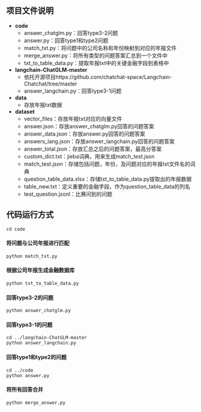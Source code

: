 ## 项目文件说明

- **code**
  - answer_chatglm.py：回答type3-2问题
  - answer.py：回答type1和type2问题
  - match_txt.py：将问题中的公司名称和年份映射到对应的年报文件
  - merge_answer.py：将所有类型的问题答案汇总到一个文件中
  - txt_to_table_data.py：提取年报txt中的关键金融字段到表格中
- **langchain-ChatGLM-master**
  - 依托开源项目https://github.com/chatchat-space/Langchain-Chatchat/tree/master
  - answer_langchain.py：回答type3-1问题
- **data**
  - 存放年报txt数据
- **dataset**
  - vector_files：存放年报txt对应的向量文件
  - answer.json：存放answer_chatglm.py回答的问题答案
  - answer_data.json：存放answer.py回答的问题答案
  - answers_lang.json：存放answer_langchain.py回答的问题答案
  - answer_total.json：存放汇总之后的问题答案，最高分答案
  - custom_dict.txt：jieba词典，用来生成match_test.json
  - match_test.json：存储包括问题，年份，及问题对应的年报txt文件名的词典
  - question_table_data.xlsx：存储txt_to_table_data.py提取出的年报数据
  - table_new.txt：定义重要的金融字段，作为question_table_data的列名
  - test_question.jsonl：比赛问到的问题



## 代码运行方式

```shell
cd code
```

#### 将问题与公司年报进行匹配
```shell
python match_txt.py
```

#### 根据公司年报生成金融数据库
```shell
python txt_to_table_data.py
```

#### 回答type3-2的问题
```shell
python answer_chatglm.py
```

#### 回答type3-1的问题

```shell
cd ../langchain-ChatGLM-master
python answer_langchain.py
```

#### 回答type1和type2的问题

```shell
cd ../code
python answer.py
```

#### 将所有回答合并

```shell
python merge_answer.py
```
